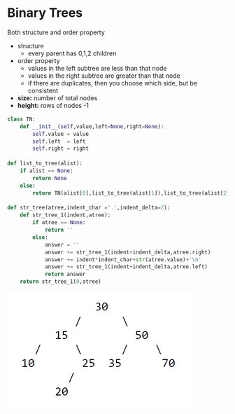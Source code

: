 # Binary Trees

Both structure and order property

* structure&#x20;
  * every parent has 0,1,2 children&#x20;
* order property
  * values in the left subtree are less than that node&#x20;
  * values in the right subtree are greater than that node&#x20;
  * if there are duplicates, then you choose which side, but be consistent&#x20;
* **size:** number of total nodes&#x20;
* **height:** rows of nodes -1&#x20;

```python
class TN:
    def __init__(self,value,left=None,right=None):
        self.value = value
        self.left  = left
        self.right = right

def list_to_tree(alist):
    if alist == None:
        return None
    else:
        return TN(alist[0],list_to_tree(alist[1]),list_to_tree(alist[2])) 
    
def str_tree(atree,indent_char ='.',indent_delta=2):
    def str_tree_1(indent,atree):
        if atree == None:
            return ''
        else:
            answer = ''
            answer += str_tree_1(indent+indent_delta,atree.right)
            answer += indent*indent_char+str(atree.value)+'\n'
            answer += str_tree_1(indent+indent_delta,atree.left)
            return answer
    return str_tree_1(0,atree) 
```

![](<../.gitbook/assets/image (2).png>)

